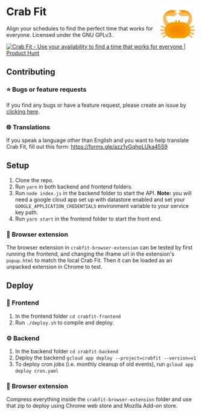 # Crab Fit <img width="100" align="right" src="crabfit-frontend/src/res/logo.svg" alt="avatar">

Align your schedules to find the perfect time that works for everyone.
Licensed under the GNU GPLv3.

<a href="https://www.producthunt.com/posts/crab-fit?utm_source=badge-featured&utm_medium=badge&utm_souce=badge-crab-fit" target="_blank"><img src="https://api.producthunt.com/widgets/embed-image/v1/featured.svg?post_id=291656&theme=light" alt="Crab Fit - Use your availability to find a time that works for everyone | Product Hunt" style="width: 250px; height: 54px;" width="250" height="54" /></a>

## Contributing

### ⭐️ Bugs or feature requests

If you find any bugs or have a feature request, please create an issue by <a href="https://github.com/GRA0007/crab.fit/issues/new/choose">clicking here</a>.

### 🌐 Translations

If you speak a language other than English and you want to help translate Crab Fit, fill out this form: https://forms.gle/azz1yGqhpLUka45S9

## Setup

1. Clone the repo.
2. Run `yarn` in both backend and frontend folders.
3. Run `node index.js` in the backend folder to start the API. **Note:** you will need a google cloud app set up with datastore enabled and set your `GOOGLE_APPLICATION_CREDENTIALS` environment variable to your service key path.
4. Run `yarn start` in the frontend folder to start the front end.

### 🔌 Browser extension
The browser extension in `crabfit-browser-extension` can be tested by first running the frontend, and changing the iframe url in the extension's `popup.html` to match the local Crab Fit. Then it can be loaded as an unpacked extension in Chrome to test.

## Deploy

### 🦀 Frontend
1. In the frontend folder `cd crabfit-frontend`
2. Run `./deploy.sh` to compile and deploy.

### ⚙️ Backend
1. In the backend folder `cd crabfit-backend`
2. Deploy the backend `gcloud app deploy --project=crabfit --version=v1`
3. To deploy cron jobs (i.e. monthly cleanup of old events), run `gcloud app deploy cron.yaml`

### 🔌 Browser extension
Compress everything inside the `crabfit-browser-extension` folder and use that zip to deploy using Chrome web store and Mozilla Add-on store.
